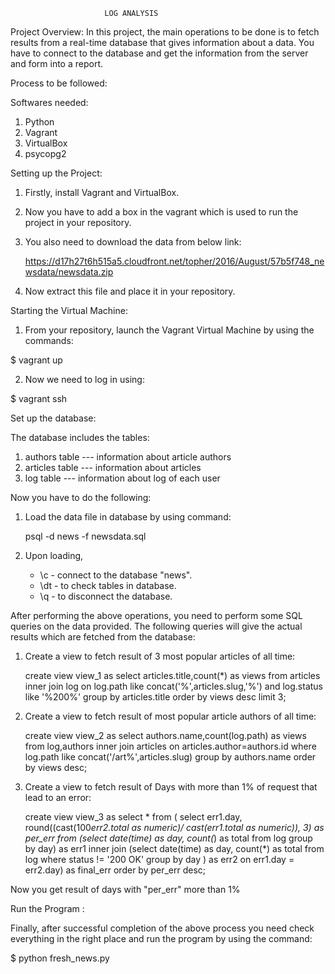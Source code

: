 						 LOG ANALYSIS
Project Overview:
In this project, the main operations to be done is to fetch results from a real-time database that gives information about a data. You have to connect to the database and get the information from the server and form into a report.

Process to be followed:

Softwares needed:
1. Python
2. Vagrant
3. VirtualBox
4. psycopg2

Setting up the Project:

1. Firstly, install Vagrant and VirtualBox.
2. Now you have to add a box in the vagrant which is used to run the project in your repository.
3. You also need to download the data from below link:

	https://d17h27t6h515a5.cloudfront.net/topher/2016/August/57b5f748_newsdata/newsdata.zip

4. Now extract this file and place it in your repository.

Starting the Virtual Machine:

1. From your repository, launch the Vagrant Virtual Machine by using the commands:

$ vagrant up

2. Now we need to log in using:

$ vagrant ssh

Set up the database:

The database includes the tables:
1. authors table  --- information about article authors
2. articles table --- information about articles
3. log table      --- information about log of each user

Now you have to do the following:

1. Load the data file in database by using command:
	
	psql -d news -f newsdata.sql

2. Upon loading,
    - \c  - connect to the database "news".
    - \dt - to check tables in database.
    - \q  - to disconnect the database.
    
After performing the above operations, you need to perform some SQL queries on the data provided.
The following queries will give the actual results which are fetched from the database:

1. Create a view to fetch result of 3 most popular articles of all time:
   
   create view view_1 as select articles.title,count(*) as views from articles inner join log on log.path 
   like concat('%',articles.slug,'%') and log.status like '%200%' group by articles.title order by views desc limit 3;

2. Create a view to fetch result of most popular article authors of all time:
   
   create view view_2 as select authors.name,count(log.path) as views from log,authors inner join articles on
   articles.author=authors.id where log.path like concat('/art%',articles.slug) group by authors.name 
   order by views desc;
   
3. Create a view to fetch result of Days with more than 1% of request that lead to an error:
   
   create view view_3 as select * from ( select err1.day, round((cast(100*err2.total as numeric)/ cast(err1.total
   as numeric)), 3) as per_err from (select date(time) as day, count(*) as total from log group by day) as err1
   inner join (select date(time) as day, count(*) as total from log where status != '200 OK' group by day ) as err2
   on err1.day = err2.day) as final_err order by per_err desc;
	
 Now you get result of days with "per_err" more than 1%
	
Run the Program :

Finally, after successful completion of the above process you need check everything in the right place and run the program by using the command:

$ python fresh_news.py
